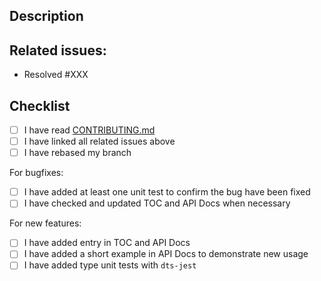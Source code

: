 <!-- Thank you for your contribution! :thumbsup: -->
<!-- Please makes sure that these checkboxes are checked before submitting your PR, thank you! -->

## Description
<!-- Example: Added error property support to `action` API -->

## Related issues:
- Resolved #XXX

## Checklist

* [ ] I have read [CONTRIBUTING.md](https://github.com/piotrwitek/utility-types/blob/master/CONTRIBUTING.md)
* [ ] I have linked all related issues above
* [ ] I have rebased my branch

For bugfixes:
* [ ] I have added at least one unit test to confirm the bug have been fixed
* [ ] I have checked and updated TOC and API Docs when necessary

For new features:
* [ ] I have added entry in TOC and API Docs
* [ ] I have added a short example in API Docs to demonstrate new usage
* [ ] I have added type unit tests with `dts-jest`
